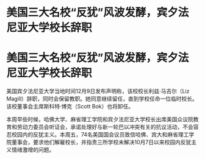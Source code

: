 # 美国三大名校“反犹”风波发酵，宾夕法尼亚大学校长辞职

# 美国三大名校“反犹”风波发酵，宾夕法尼亚大学校长辞职

美国宾夕法尼亚大学当地时间12月9日发布声明称，该校校长利兹·马吉尔（Liz
Magill）辞职，同时会保留教职。她同意继续留任，直到学校任命一位临时校长。该校董事会主席斯科特·博克（Scott Bok）也将卸任。

本周早些时候，哈佛大学、麻省理工学院和宾夕法尼亚大学校长出席美国众议院教育和劳动力委员会听证会，承诺处理好与新一轮巴以冲突有关的抗议活动，不会容忍校园内的反犹主义。本周五，74名美国国会议员致信哈佛、宾大和麻省理工学院董事会，要求他们解雇校长，并指责三所学校未解决10月7日以来校园内反犹主义情绪激增的问题。


